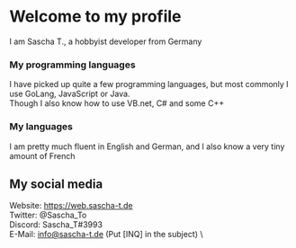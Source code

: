 # Welcome to my profile
I am Sascha T., a hobbyist developer from Germany

### My programming languages
I have picked up quite a few programming languages, but most commonly I use GoLang, JavaScript or Java. \
Though I also know how to use VB.net, C# and some C++

### My languages
I am pretty much fluent in English and German, and I also know a very tiny amount of French

## My social media
Website: https://web.sascha-t.de \
Twitter: @Sascha_To \
Discord: Sascha_T#3993 \
E-Mail: info@sascha-t.de (Put \[INQ] in the subject) \

